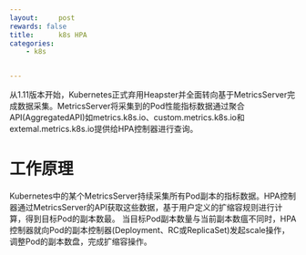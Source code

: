 ```yaml
---
layout:     post
rewards: false
title:      k8s HPA
categories:
    - k8s


---
```


从1.11版本开始，Kubernetes正式弃用Heapster并全面转向基于MetricsServer完成数据采集。MetricsServer将采集到的Pod性能指标数据通过聚合API(AggregatedAPI)如metrics.k8s.io、custom.metrics.k8s.io和extemal.metrics.k8s.io提供给HPA控制器进行查询。



# 工作原理

Kubernetes中的某个MetricsServer持续采集所有Pod副本的指标数据。HPA控制器通过MetricsServer的API获取这些数据，基于用户定义的扩缩容规则进行计算，得到目标Pod的副本数最。
当目标Pod副本数量与当前副本数瘟不同时，HPA控制器就向Pod的副本控制器(Deployment、RC或ReplicaSet)发起scale操作，调整Pod的副本数盘，完成扩缩容操作。